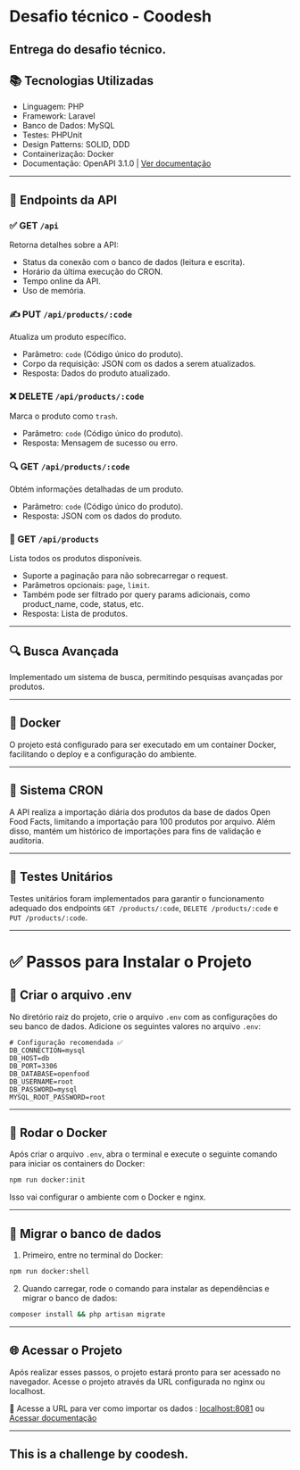 # Desafio técnico - Coodesh


Entrega do desafio técnico.
---

## 📚 Tecnologias Utilizadas
- Linguagem: PHP
- Framework: Laravel
- Banco de Dados: MySQL
- Testes: PHPUnit
- Design Patterns: SOLID, DDD
- Containerização: Docker
- Documentação: OpenAPI 3.1.0 | [Ver documentação](docs/api.yml)

---

## 📂 Endpoints da API

### ✅ GET `/api`
Retorna detalhes sobre a API:
- Status da conexão com o banco de dados (leitura e escrita).
- Horário da última execução do CRON.
- Tempo online da API.
- Uso de memória.

### ✍️ PUT `/api/products/:code`
Atualiza um produto específico.
- Parâmetro: `code` (Código único do produto).
- Corpo da requisição: JSON com os dados a serem atualizados.
- Resposta: Dados do produto atualizado.

### ❌ DELETE `/api/products/:code`
Marca o produto como `trash`.
- Parâmetro: `code` (Código único do produto).
- Resposta: Mensagem de sucesso ou erro.

### 🔍 GET `/api/products/:code`
Obtém informações detalhadas de um produto.
- Parâmetro: `code` (Código único do produto).
- Resposta: JSON com os dados do produto.

### 📑 GET `/api/products`
Lista todos os produtos disponíveis.
- Suporte a paginação para não sobrecarregar o request.
- Parâmetros opcionais: `page`, `limit`.
- Também pode ser filtrado por query params adicionais, como product_name, code, status, etc.
- Resposta: Lista de produtos.

---

## 🔍 Busca Avançada 
Implementado um sistema de busca, permitindo pesquisas avançadas por produtos.

---

## 🐳 Docker 
O projeto está configurado para ser executado em um container Docker, facilitando o deploy e a configuração do ambiente.

---

## 📅 Sistema CRON
A API realiza a importação diária dos produtos da base de dados Open Food Facts, limitando a importação para 100 produtos por arquivo. Além disso, mantém um histórico de importações para fins de validação e auditoria.

---

## 🧪 Testes Unitários 
Testes unitários foram implementados para garantir o funcionamento adequado dos endpoints `GET /products/:code`, `DELETE /products/:code` e `PUT /products/:code`.


---

# ✅ Passos para Instalar o Projeto

## 📁 Criar o arquivo .env

No diretório raiz do projeto, crie o arquivo `.env` com as configurações do seu banco de dados. Adicione os seguintes valores no arquivo `.env`:

```env
# Configuração recomendada ✅
DB_CONNECTION=mysql
DB_HOST=db
DB_PORT=3306
DB_DATABASE=openfood
DB_USERNAME=root
DB_PASSWORD=mysql
MYSQL_ROOT_PASSWORD=root
```

---

## 🐳 Rodar o Docker

Após criar o arquivo `.env`, abra o terminal e execute o seguinte comando para iniciar os containers do Docker:

```bash
npm run docker:init
```

Isso vai configurar o ambiente com o Docker e nginx.

---

## 💾 Migrar o banco de dados

1. Primeiro, entre no terminal do Docker:

```bash
npm run docker:shell
```

2. Quando carregar, rode o comando para instalar as dependências e migrar o banco de dados:

```bash
composer install && php artisan migrate
```

---

## 🌐 Acessar o Projeto

Após realizar esses passos, o projeto estará pronto para ser acessado no navegador. Acesse o projeto através da URL configurada no nginx ou localhost.

🔗 Acesse a URL para ver como importar os dados : [localhost:8081](http://localhost:8081)
ou [Acessar documentação](https://produtos-c.redocly.app/setup/como-rodar-chron)


---





## This is a challenge by coodesh.
